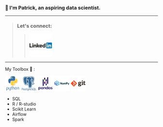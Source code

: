 ### 👋 I'm Patrick, an aspiring data scientist.
---
> ### Let's connect:
>> [<img src="https://github.com/devicons/devicon/blob/master/icons/linkedin/linkedin-original-wordmark.svg" alt="LinkedIn logo" width="75" height="75" />](https://www.linkedin.com/in/patrickanastasio/)
---
My Toolbox 🧰 :

<img src="https://github.com/devicons/devicon/blob/master/icons/python/python-original-wordmark.svg" alt="Python logo" width="50" height="50" />  <img src="https://github.com/devicons/devicon/blob/master/icons/postgresql/postgresql-plain-wordmark.svg" alt="Postgres logo" width="50" height="50" />  <img src="https://github.com/devicons/devicon/blob/master/icons/pandas/pandas-original-wordmark.svg" alt="Pandas logo" width="50" height="50" />  <img src="https://github.com/devicons/devicon/blob/master/icons/numpy/numpy-original-wordmark.svg" alt="Numpy logo" width="50" height="50" />  <img src="https://github.com/devicons/devicon/blob/master/icons/git/git-original-wordmark.svg" alt="Git logo" width="50" height="50" />
- SQL
- R / R-studio
- Scikit Learn
- Airflow
- Spark
<!--
---

- 🔭 I’m currently working on ...
- 🌱 I’m currently learning ...
- 👯 I’m looking to collaborate on ...
- 🤔 I’m looking for help with ...
- 💬 Ask me about ...
- 📫 How to reach me: ...
- 😄 Pronouns: ...
- ⚡ Fun fact: ...
---
-->
